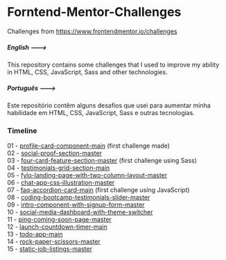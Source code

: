 # Forntend-Mentor-Challenges
Challenges from https://www.frontendmentor.io/challenges

##### English --->
This repository contains some challenges that I used to improve my ability in HTML, CSS, JavaScript, Sass and other technologies.

##### Português --->
Este repositório contêm alguns desafios que usei para aumentar minha habilidade em HTML, CSS, JavaScript, Sass e outras tecnologias.

### Timeline
01 - [profile-card-component-main](https://www.frontendmentor.io/challenges/profile-card-component-cfArpWshJ) (first challenge made)  
02 - [social-proof-section-master](https://www.frontendmentor.io/challenges/social-proof-section-6e0qTv_bA)  
03 - [four-card-feature-section-master](https://www.frontendmentor.io/challenges/four-card-feature-section-weK1eFYK) (first challenge using Sass)  
04 - [testimonials-grid-section-main](https://www.frontendmentor.io/challenges/testimonials-grid-section-Nnw6J7Un7)  
05 - [fylo-landing-page-with-two-column-layout-master](https://www.frontendmentor.io/challenges/fylo-landing-page-with-two-column-layout-5ca5ef041e82137ec91a50f5)  
06 - [chat-app-css-illustration-master](https://www.frontendmentor.io/challenges/chat-app-css-illustration-O5auMkFqY)  
07 - [faq-accordion-card-main](https://www.frontendmentor.io/challenges/faq-accordion-card-XlyjD0Oam) (first challenge using JavaScript)  
08 - [coding-bootcamp-testimonials-slider-master](https://www.frontendmentor.io/challenges/coding-bootcamp-testimonials-slider-4FNyLA8JL)  
09 - [intro-component-with-signup-form-master](https://www.frontendmentor.io/challenges/intro-component-with-signup-form-5cf91bd49edda32581d28fd1)  
10 - [social-media-dashboard-with-theme-switcher](https://www.frontendmentor.io/challenges/social-media-dashboard-with-theme-switcher-6oY8ozp_H)  
11 - [ping-coming-soon-page-master](https://www.frontendmentor.io/challenges/ping-single-column-coming-soon-page-5cadd051fec04111f7b848da)  
12 - [launch-countdown-timer-main](https://www.frontendmentor.io/challenges/launch-countdown-timer-N0XkGfyz-)  
13 - [todo-app-main](https://www.frontendmentor.io/challenges/todo-app-Su1_KokOW)  
14 - [rock-paper-scissors-master](https://www.frontendmentor.io/challenges/rock-paper-scissors-game-pTgwgvgH)  
15 - [static-job-listings-master](https://www.frontendmentor.io/challenges/job-listings-with-filtering-ivstIPCt)  
